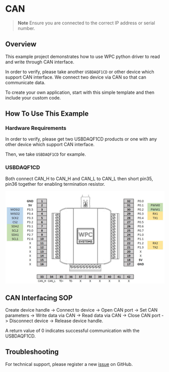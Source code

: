 # CAN
> **Note**
> Ensure you are connected to the correct IP address or serial number.

## Overview

This example project demonstrates how to use WPC python driver to read and write through CAN interface.

In order to verify, please take another `USBDAQF1CD` or other device which support CAN interface.
We connect two device via CAN so that can communicate data.

To create your own application, start with this simple template and then include your custom code.

## How To Use This Example

### Hardware Requirements

In order to verify, please get two USBDAQF1CD products or one with any other device which support CAN interface.

Then, we take `USBDAQF1CD` for example.

### USBDAQF1CD

Both connect CAN_H to CAN_H and CAN_L to CAN_L then short pin35, pin36 together for enabling termination resistor.

<img src="https://github.com/WPC-Systems-Ltd/WPC_Python_driver_release/blob/main/Reference/Pinouts/pinout-USBDAQF1CD.JPG" alt="drawing" width="600"/>


## CAN Interfacing SOP

Create device handle -> Connect to device -> Open CAN port -> Set CAN parameters -> Write data via CAN -> Read data via CAN -> Close CAN port -> Disconnect device -> Release device handle.

A return value of 0 indicates successful communication with the USBDAQF1CD.

## Troubleshooting

For technical support, please register a new [issue](https://github.com/WPC-Systems-Ltd/WPC_Python_driver_release/issues) on GitHub.